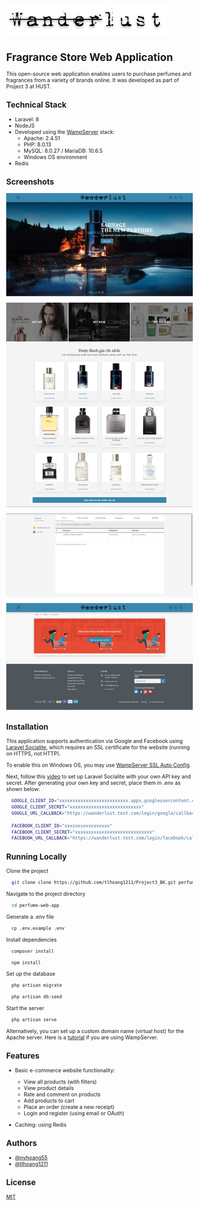 ![Logo](https://github.com/tlhoang1211/Project3_BK/blob/develop/public/assets/img/logo-3.png?raw=true)

# Fragrance Store Web Application

This open-source web application enables users to purchase perfumes and fragrances from a variety of brands online. It was developed as part of Project 3 at HUST.

## Technical Stack

- Laravel: 8
- NodeJS
- Developed using the [WampServer](https://www.wampserver.com/en/) stack:
  - Apache: 2.4.51
  - PHP: 8.0.13
  - MySQL: 8.0.27 / MariaDB: 10.6.5
  - Windows OS environment
- Redis

## Screenshots

![App Screenshot](https://github.com/tlhoang1211/Project3_BK/blob/develop/public/assets/img/screenshots/img.png?raw=true)

![App Screenshot](https://github.com/tlhoang1211/Project3_BK/blob/develop/public/assets/img/screenshots/img_1.png?raw=true)

![App Screenshot](https://github.com/tlhoang1211/Project3_BK/blob/develop/public/assets/img/screenshots/img_2.png?raw=true)

![App Screenshot](https://github.com/tlhoang1211/Project3_BK/blob/develop/public/assets/img/screenshots/img_3.png?raw=true)

## Installation

This application supports authentication via Google and Facebook using [Laravel Socialite](https://laravel.com/docs/8.x/socialite), which requires an SSL certificate for the website (running on HTTPS, not HTTP).

To enable this on Windows OS, you may use [WampServer SSL Auto Config](https://github.com/custom-dev-tools/WampServer-SSL-Auto-Config).

Next, follow this [video](https://youtu.be/jIckLu1cKew?t=921) to set up Laravel Socialite with your own API key and secret. After generating your own key and secret, place them in .env as shown below:

```bash
  GOOGLE_CLIENT_ID="xxxxxxxxxxxxxxxxxxxxxxxxxx.apps.googleusercontent.com"
  GOOGLE_CLIENT_SECRET="xxxxxxxxxxxxxxxxxxxxxxxxxxx"
  GOOGLE_URL_CALLBACK="https://wanderlust.test.com/login/google/callback"

  FACEBOOK_CLIENT_ID="xxxxxxxxxxxxxxxxx"
  FACEBOOK_CLIENT_SECRET="xxxxxxxxxxxxxxxxxxxxxxxxxxxxx"
  FACEBOOK_URL_CALLBACK="https://wanderlust.test.com/login/facebook/callback"
```

## Running Locally

Clone the project

```bash
  git clone clone https://github.com/tlhoang1211/Project3_BK.git perfume-web-app
```

Navigate to the project directory

```bash
  cd perfume-web-app
```

Generate a .env file

```bash
  cp .env.example .env
```

Install dependencies

```bash
  composer install
```
```bash
  npm install
```

Set up the database

```bash
  php artisan migrate
```
```bash
  php artisan db:seed
```

Start the server

```bash
  php artisan serve
```

Alternatively, you can set up a custom domain name (virtual host) for the Apache server. Here is a [tutorial](https://www.youtube.com/watch?v=PoBvZZmt9Hs) if you are using WampServer.

## Features

- Basic e-commerce website functionality:
  - View all products (with filters)
  - View product details
  - Rate and comment on products
  - Add products to cart
  - Place an order (create a new receipt)
  - Login and register (using email or OAuth)

- Caching: using Redis

## Authors

- [@nvhoang55](https://github.com/nvhoang55)
- [@tlhoang1211](https://github.com/tlhoang1211)

## License

[MIT](https://choosealicense.com/licenses/mit/)
